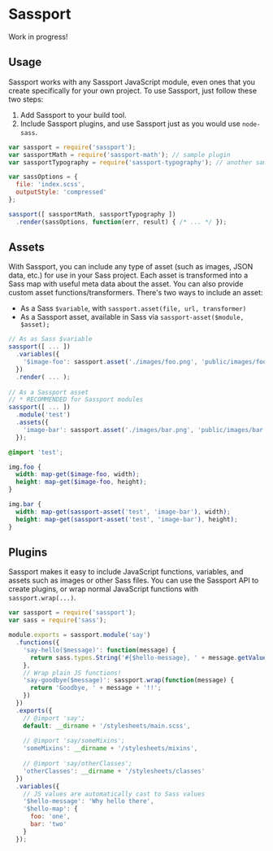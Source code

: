 # Sassport
Work in progress!

## Usage
Sassport works with any Sassport JavaScript module, even ones that you create specifically for your own project. To use Sassport, just follow these two steps:

1. Add Sassport to your build tool.
2. Include Sassport plugins, and use Sassport just as you would use `node-sass`.

```js
var sassport = require('sassport');
var sassportMath = require('sassport-math'); // sample plugin
var sassportTypography = require('sassport-typography'); // another sample plugin

var sassOptions = {
  file: 'index.scss',
  outputStyle: 'compressed'
};

sassport([ sassportMath, sassportTypography ])
  .render(sassOptions, function(err, result) { /* ... */ });
```

## Assets
With Sassport, you can include any type of asset (such as images, JSON data, etc.) for use in your Sass project. Each asset is transformed into a Sass map with useful meta data about the asset. You can also provide custom asset functions/transformers. There's two ways to include an asset:

* As a Sass `$variable`, with `sassport.asset(file, url, transformer)`
* As a Sassport asset, available in Sass via `sassport-asset($module, $asset);`

```js
// As as Sass $variable
sassport([ ... ])
  .variables({
    '$image-foo': sassport.asset('./images/foo.png', 'public/images/foo.png', require('image-size'))
  })
  .render( ... );
  
// As a Sassport asset
// * RECOMMENDED for Sassport modules
sassport([ ... ])
  .module('test')
  .assets({
    'image-bar': sassport.asset('./images/bar.png', 'public/images/bar.png', require('image-size'))
  });
```

```scss
@import 'test';

img.foo {
  width: map-get($image-foo, width);
  height: map-get($image-foo, height);
}

img.bar {
  width: map-get(sassport-asset('test', 'image-bar'), width);
  height: map-get(sassport-asset('test', 'image-bar'), height);
}
```

## Plugins
Sassport makes it easy to include JavaScript functions, variables, and assets such as images or other Sass files. You can use the Sassport API to create plugins, or wrap normal JavaScript functions with `sassport.wrap(...)`.

```js
var sassport = require('sassport');
var sass = require('sass');

module.exports = sassport.module('say')
  .functions({
    'say-hello($message)': function(message) {
      return sass.types.String('#{$hello-message}, ' + message.getValue() + '!!');
    },
    // Wrap plain JS functions!
    'say-goodbye($message)': sassport.wrap(function(message) {
      return 'Goodbye, ' + message + '!!';
    })
  })
  .exports({
    // @import 'say';
    default: __dirname + '/stylesheets/main.scss',
    
    // @import 'say/someMixins';
    'someMixins': __dirname + '/stylesheets/mixins',
    
    // @import 'say/otherClasses';
    'otherClasses': __dirname + '/stylesheets/classes'
  })
  .variables({
    // JS values are automatically cast to Sass values
    '$hello-message': 'Why hello there',
    '$hello-map': {
      foo: 'one',
      bar: 'two'
    }
  });
```



